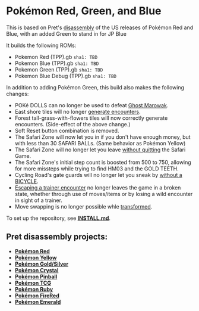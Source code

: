 # Pokémon Red, Green, and Blue

This is based on Pret's [disassembly][pokered] of the US releases of Pokémon Red and Blue, with an added Green to stand in for JP Blue

It builds the following ROMs:

- Pokemon Red (TPP).gb `sha1: TBD`
- Pokemon Blue (TPP).gb `sha1: TBD`
- Pokemon Green (TPP).gb `sha1: TBD`
- Pokemon Blue Debug (TPP).gb `sha1: TBD`

In addition to adding Pokémon Green, this build also makes the following changes:

- POKé DOLLS can no longer be used to defeat [Ghost Marowak](https://glitchcity.wiki/Go_past_the_Marowak_ghost_without_a_Silph_Scope).
- East shore tiles will no longer [generate encounters](https://glitchcity.wiki/Old_man_glitch).
- Forest tall-grass-with-flowers tiles will now correctly generate encounters. (Side-effect of the above change.)
- Soft Reset button combination is removed.
- The Safari Zone will now let you in if you don't have enough money, but with less than 30 SAFARI BALLs. (Same behavior as Pokémon Yellow)
- The Safari Zone will no longer let you leave [without quitting](https://glitchcity.wiki/Safari_Zone_exit_glitch) the Safari Game.
- The Safari Zone's initial step count is boosted from 500 to 750, allowing for more missteps while trying to find HM03 and the GOLD TEETH.
- Cycling Road's gate guards will no longer let you sneak by [without a BICYCLE](https://glitchcity.wiki/Go_on_Cycling_Road_without_a_Bicycle).
- [Escaping a trainer encounter](https://glitchcity.wiki/Trainer_escape_glitch) no longer leaves the game in a broken state, whether through use of moves/items or by losing a wild encounter in sight of a trainer.
- Move swapping is no longer possible whle [transformed](https://glitchcity.wiki/Swapping_Transform_moves_glitch).

To set up the repository, see [**INSTALL.md**](INSTALL.md).


## Pret disassembly projects:

- [**Pokémon Red**][pokered]
- [**Pokémon Yellow**][pokeyellow]
- [**Pokémon Gold/Silver**][pokegold]
- [**Pokémon Crystal**][pokecrystal]
- [**Pokémon Pinball**][pokepinball]
- [**Pokémon TCG**][poketcg]
- [**Pokémon Ruby**][pokeruby]
- [**Pokémon FireRed**][pokefirered]
- [**Pokémon Emerald**][pokeemerald]

[pokered]: https://github.com/pret/pokered
[pokeyellow]: https://github.com/pret/pokeyellow
[pokegold]: https://github.com/pret/pokegold
[pokecrystal]: https://github.com/pret/pokecrystal
[pokepinball]: https://github.com/pret/pokepinball
[poketcg]: https://github.com/pret/poketcg
[pokeruby]: https://github.com/pret/pokeruby
[pokefirered]: https://github.com/pret/pokefirered
[pokeemerald]: https://github.com/pret/pokeemerald
[discord]: https://discord.gg/d5dubZ3
[irc]: https://kiwiirc.com/client/irc.freenode.net/?#pret
